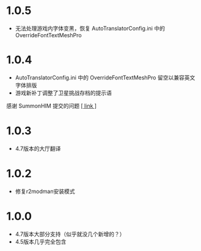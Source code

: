 # 1.0.5

- 无法处理游戏内字体变黑，恢复 AutoTranslatorConfig.ini 中的 OverrideFontTextMeshPro

# 1.0.4

- AutoTranslatorConfig.ini 中的 OverrideFontTextMeshPro 留空以兼容英文字体排版
- 游戏新补丁调整了卫星挑战存档的提示语

感谢 SummonHIM 提交的问题 [\[ link \]](https://github.com/HK417KEN/Lethal_Company_Simplified_Chinese_Localization/issues/1)

# 1.0.3
- 4.7版本的大厅翻译

# 1.0.2
- 修复r2modman安装模式

# 1.0.0
- 4.7版本大部分支持（似乎就没几个新增的？）
- 4.5版本几乎完全包含
